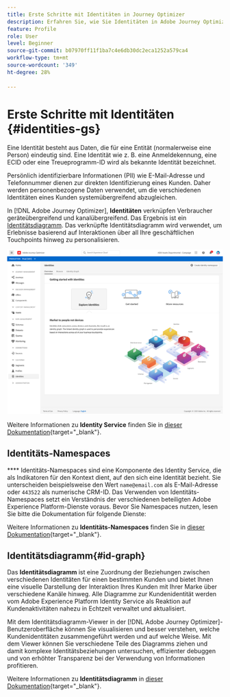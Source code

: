 ```yaml
---
title: Erste Schritte mit Identitäten in Journey Optimizer
description: Erfahren Sie, wie Sie Identitäten in Adobe Journey Optimizer verwalten
feature: Profile
role: User
level: Beginner
source-git-commit: b07970ff11f1ba7c4e6db30dc2eca1252a579ca4
workflow-type: tm+mt
source-wordcount: '349'
ht-degree: 28%

---
```


# Erste Schritte mit Identitäten {#identities-gs}

Eine Identität besteht aus Daten, die für eine Entität (normalerweise eine Person) eindeutig sind. Eine Identität wie z. B. eine Anmeldekennung, eine ECID oder eine Treueprogramm-ID wird als bekannte Identität bezeichnet.

Persönlich identifizierbare Informationen (PII) wie E-Mail-Adresse und Telefonnummer dienen zur direkten Identifizierung eines Kunden. Daher werden personenbezogene Daten verwendet, um die verschiedenen Identitäten eines Kunden systemübergreifend abzugleichen.

In [!DNL Adobe Journey Optimizer], **Identitäten** verknüpfen Verbraucher geräteübergreifend und kanalübergreifend. Das Ergebnis ist ein [Identitätsdiagramm](#id-graph). Das verknüpfte Identitätsdiagramm wird verwendet, um Erlebnisse basierend auf Interaktionen über all Ihre geschäftlichen Touchpoints hinweg zu personalisieren.

![](assets/identities-home.png)

Weitere Informationen zu **Identity Service** finden Sie in [dieser Dokumentation](https://experienceleague.adobe.com/docs/experience-platform/identity/home.html?lang=de){target=&quot;_blank&quot;}.

## Identitäts-Namespaces

**** Identitäts-Namespaces sind eine Komponente des Identity Service, die als Indikatoren für den Kontext dient, auf den sich eine Identität bezieht. Sie unterscheiden beispielsweise den Wert `name@email.com` als E-Mail-Adresse oder `443522` als numerische CRM-ID. Das Verwenden von Identitäts-Namespaces setzt ein Verständnis der verschiedenen beteiligten Adobe Experience Platform-Dienste voraus. Bevor Sie Namespaces nutzen, lesen Sie bitte die Dokumentation für folgende Dienste:

Weitere Informationen zu **Identitäts-Namespaces** finden Sie in [dieser Dokumentation](https://experienceleague.adobe.com/docs/experience-platform/identity/namespaces.html?lang=de){target=&quot;_blank&quot;}.

## Identitätsdiagramm{#id-graph}

Das **Identitätsdiagramm** ist eine Zuordnung der Beziehungen zwischen verschiedenen Identitäten für einen bestimmten Kunden und bietet Ihnen eine visuelle Darstellung der Interaktion Ihres Kunden mit Ihrer Marke über verschiedene Kanäle hinweg. Alle Diagramme zur Kundenidentität werden vom Adobe Experience Platform Identity Service als Reaktion auf Kundenaktivitäten nahezu in Echtzeit verwaltet und aktualisiert.

Mit dem Identitätsdiagramm-Viewer in der [!DNL Adobe Journey Optimizer]-Benutzeroberfläche können Sie visualisieren und besser verstehen, welche Kundenidentitäten zusammengeführt werden und auf welche Weise. Mit dem Viewer können Sie verschiedene Teile des Diagramms ziehen und damit komplexe Identitätsbeziehungen untersuchen, effizienter debuggen und von erhöhter Transparenz bei der Verwendung von Informationen profitieren.

Weitere Informationen zu **Identitätsdiagramm** in [dieser Dokumentation](https://experienceleague.adobe.com/docs/experience-platform/identity/ui/identity-graph-viewer.html){target=&quot;_blank&quot;}.

